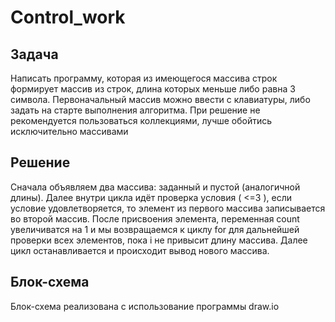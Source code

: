 # Control_work
## Задача
Написать программу, которая из имеющегося массива строк формирует массив из строк, длина которых меньше либо равна 3 символа. Первоначальный массив можно ввести с клавиатуры, либо задать на старте выполнения алгоритма. При решение не рекомендуется пользоваться коллекциями, лучше обойтись исключительно массивами
## Решение
Сначала объявляем два массива: заданный и пустой (аналогичной длины). 
Далее внутри цикла идёт проверка условия ( <=3 ), если условие удовлетворяется, то элемент из первого массива записывается во второй массив. 
После присвоения элемента, переменная count увеличиватся на 1 и мы возвращаемся к циклу for для дальнейшей проверки всех элементов, пока i не привысит длину массива. Далее цикл останавливается и происходит вывод нового массива.
## Блок-схема
Блок-схема реализована с использование программы draw.io